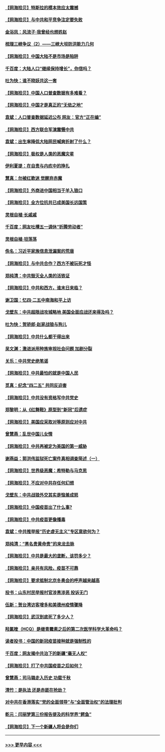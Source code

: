 #### [【网海拾贝】特斯拉的模本效应太震撼](../pages/nsc993/n12925626.md?t=05070702) 
#### [【网海拾贝】与中共和平竞争注定要失败](../pages/nsc993/n12923326.md?t=05070702) 
#### [金浴凤：风流子‧我曾经也想姓赵](../pages/nsc993/n12920911.md?t=05070702) 
#### [梳理三峡争议（2）——三峡大坝防洪能力几何](../pages/nsc993/n12920173.md?t=05070702) 
#### [【网海拾贝】中国大陆不是市场是陷阱](../pages/nsc993/n12920143.md?t=05070702) 
#### [千百度：大陆人口“继续保持增长”，你信吗？](../pages/nsc993/n12918946.md?t=05070702) 
#### [吐为快：谁不晓妖共这一套](../pages/nsc993/n12918941.md?t=05070702) 
#### [【网海拾贝】中国人口普查数据有多难看？](../pages/nsc993/n12917822.md?t=05070702) 
#### [【网海拾贝】中国才是真正的“无依之地”](../pages/nsc993/n12915845.md?t=05070702) 
#### [袁斌：人口普查数据延迟公布 网友：官方“正在编”](../pages/nsc993/n12915748.md?t=05070702) 
#### [【网海拾贝】西方联合军演震慑中共](../pages/nsc993/n12913466.md?t=05070702) 
#### [袁斌：出生率降低大陆网民喊爽折射了什么？](../pages/nsc993/n12913365.md?t=05070702) 
#### [【网海拾贝】极权是人类的恶魔灾星](../pages/nsc993/n12910697.md?t=05070702) 
#### [伊利夏提：在自责与内疚中的挣扎](../pages/nsc993/n12910493.md?t=05070702) 
#### [慧真：勿被红歌迷 觉醒弃赤魔](../pages/nsc993/n12910485.md?t=05070702) 
#### [【网海拾贝】外商进中国相当于羊入狼口](../pages/nsc993/n12908274.md?t=05070702) 
#### [【网海拾贝】全方位抗共已成美国长远国策](../pages/nsc993/n12906878.md?t=05070702) 
#### [灵根自植‧长戚戚](../pages/nsc993/n12905585.md?t=05070702) 
#### [千百度：网友吐槽五一调休“折腾劳动者”](../pages/nsc993/n12905934.md?t=05070702) 
#### [灵根自植‧坦荡荡](../pages/nsc993/n12905562.md?t=05070702) 
#### [佚名：习近平家族信息泄漏案的荒唐](../pages/nsc993/n12904705.md?t=05070702) 
#### [【网海拾贝】与中共合作？西方不被玩死才怪](../pages/nsc993/n12903873.md?t=05070702) 
#### [郑纯清：中共毁灭全人类的活铁证](../pages/nsc993/n12903785.md?t=05070702) 
#### [【网海拾贝】中共和西方，谁末日来临？](../pages/nsc993/n12903482.md?t=05070702) 
#### [谢卫国：忆四‧二五中南海和平上访](../pages/nsc993/n12902192.md?t=05070702) 
#### [戈壁东：中共超限战攻城略地 美国全面应战还来得及吗？](../pages/nsc993/n12902297.md?t=05070702) 
#### [吐为快：贺骄郎‧赵家战狼与狗儿](../pages/nsc993/n12902280.md?t=05070702) 
#### [【网海拾贝】中共什么都干得出来](../pages/nsc993/n12897500.md?t=05070702) 
#### [吴文渊：激进派用种族审视社会问题 加剧分裂](../pages/nsc993/n12893881.md?t=05070702) 
#### [关乐：中共党史绝笔谣](../pages/nsc993/n12897270.md?t=05070702) 
#### [【网海拾贝】中共最怕的就是中国人民](../pages/nsc993/n12894705.md?t=05070702) 
#### [觅真：纪念“四二五” 共同反迫害](../pages/nsc993/n12894553.md?t=05070702) 
#### [【网海拾贝】中共没有资格写中共党史](../pages/nsc993/n12892231.md?t=05070702) 
#### [郑黎明：从《红舞鞋》原型到“新冠”后遗症](../pages/nsc993/n12890469.md?t=05070702) 
#### [【网海拾贝】美国应采取对等原则应对中共](../pages/nsc993/n12889176.md?t=05070702) 
#### [曾慧燕：乱世中国儿女情](../pages/nsc993/n12887931.md?t=05070702) 
#### [【网海拾贝】中共再被定为美国的第一威胁](../pages/nsc993/n12887580.md?t=05070702) 
#### [谢燕益：郭洪伟监狱死亡案件真相调查简述（一）](../pages/nsc993/n12885648.md?t=05070702) 
#### [【网海拾贝】世界级恶魔：希特勒与马克思](../pages/nsc993/n12884062.md?t=05070702) 
#### [【网海拾贝】不应对中共存任何幻想](../pages/nsc993/n12881460.md?t=05070702) 
#### [戈壁东：中共战狼外交其实是恼羞成怒](../pages/nsc993/n12880392.md?t=05070702) 
#### [【网海拾贝】中国疫苗出了什么事?](../pages/nsc993/n12879124.md?t=05070702) 
#### [【网海拾贝】中共疫苗更像播毒](../pages/nsc993/n12876631.md?t=05070702) 
#### [袁斌：中共推举报“历史虚无主义”专区意欲何为？](../pages/nsc993/n12876530.md?t=05070702) 
#### [郑纯清：“黑名贵黄命贵”的来龙去脉](../pages/nsc993/n12875589.md?t=05070702) 
#### [【网海拾贝】中共是最大的垄断，该罚多少？](../pages/nsc993/n12874006.md?t=05070702) 
#### [【网海拾贝】亲共有风险，疫苗不可靠](../pages/nsc993/n12872224.md?t=05070702) 
#### [【网海拾贝】要求抵制北京冬奥会的呼声越来越高](../pages/nsc993/n12868962.md?t=05070702) 
#### [投书：山东村民举报村官涉黑涉恶 投诉无门](../pages/nsc993/n12869726.md?t=05070702) 
#### [伍新：贺台湾访客增多和美德州疫情骤降](../pages/nsc993/n12865651.md?t=05070702) 
#### [【网海拾贝】武汉到底死了多少人？](../pages/nsc993/n12863707.md?t=05070702) 
#### [羟氯喹（HCQ）是继青霉素之后的第二次医学科学大革命吗？](../pages/nsc993/n12638564.md?t=05070702) 
#### [读者投书：中国的新冠疫苗接种就是强制性的](../pages/nsc993/n12859932.md?t=05070702) 
#### [千百度：网友揭中共治下的新疆“毫无人权”](../pages/nsc993/n12858385.md?t=05070702) 
#### [【网海拾贝】打了中共国疫苗之后如何？](../pages/nsc993/n12857866.md?t=05070702) 
#### [曾慧燕：司马璐走入历史 功载千秋](../pages/nsc993/n12856996.md?t=05070702) 
#### [清竹：是执法 还是赤匪在抢劫？](../pages/nsc993/n12856952.md?t=05070702) 
#### [对中共在香港落实“党的全面领导”与“全面管治权”的法理批判](../pages/nsc993/n12856929.md?t=05070702) 
#### [乾元：闫丽梦第三份报告提及的科学界“鳄鱼”](../pages/nsc993/n12855985.md?t=05070702) 
#### [【网海拾贝】下一个新疆人将会是你们](../pages/nsc993/n12855864.md?t=05070702) 

----
#### [ >>> 更早内容 <<< ](../indexes/nsc993-earlier.md)
